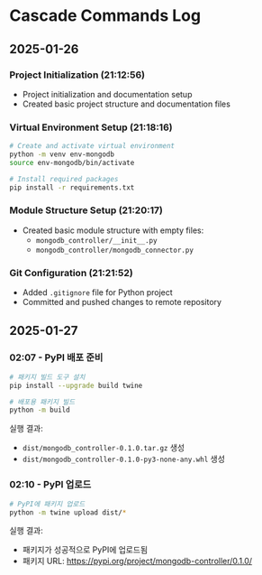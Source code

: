 # Cascade Commands Log

## 2025-01-26
### Project Initialization (21:12:56)
- Project initialization and documentation setup
- Created basic project structure and documentation files

### Virtual Environment Setup (21:18:16)
```bash
# Create and activate virtual environment
python -m venv env-mongodb
source env-mongodb/bin/activate

# Install required packages
pip install -r requirements.txt
```

### Module Structure Setup (21:20:17)
- Created basic module structure with empty files:
  - `mongodb_controller/__init__.py`
  - `mongodb_controller/mongodb_connector.py`

### Git Configuration (21:21:52)
- Added `.gitignore` file for Python project
- Committed and pushed changes to remote repository

## 2025-01-27
### 02:07 - PyPI 배포 준비
```bash
# 패키지 빌드 도구 설치
pip install --upgrade build twine

# 배포용 패키지 빌드
python -m build
```

실행 결과:
- `dist/mongodb_controller-0.1.0.tar.gz` 생성
- `dist/mongodb_controller-0.1.0-py3-none-any.whl` 생성

### 02:10 - PyPI 업로드
```bash
# PyPI에 패키지 업로드
python -m twine upload dist/*
```

실행 결과:
- 패키지가 성공적으로 PyPI에 업로드됨
- 패키지 URL: https://pypi.org/project/mongodb-controller/0.1.0/
